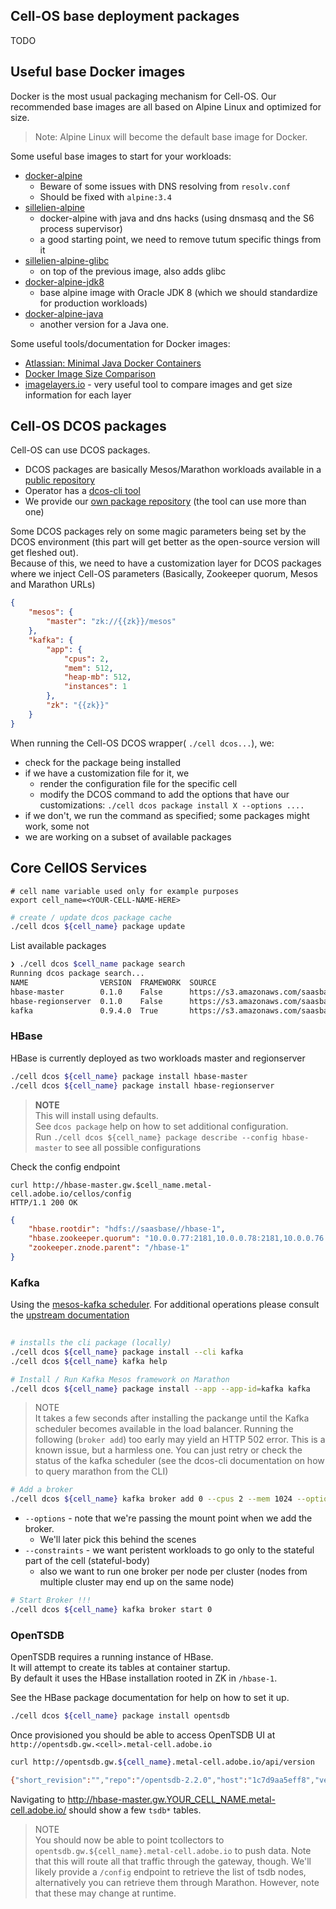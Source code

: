 ## Cell-OS base deployment packages

TODO

## Useful base Docker images

Docker is the most usual packaging mechanism for Cell-OS. 
Our recommended base images are all based on Alpine Linux and optimized for size. 

> Note: Alpine Linux will become the default base image for Docker.

Some useful base images to start for your workloads: 

* [docker-alpine](https://github.com/gliderlabs/docker-alpine)
    * Beware of some issues with DNS resolving from `resolv.conf`
    * Should be fixed with `alpine:3.4`
* [sillelien-alpine](https://github.com/sillelien/base-alpine)
    * docker-alpine with java and dns hacks (using dnsmasq and the S6 process supervisor)
    * a good starting point, we need to remove tutum specific things from it
* [sillelien-alpine-glibc](https://github.com/sillelien/base-alpine-glibc)
    * on top of the previous image, also adds glibc
* [docker-alpine-jdk8](https://github.com/frol/docker-alpine-oraclejdk8)
    * base alpine image with Oracle JDK 8 (which we should standardize for production workloads)
* [docker-alpine-java](https://github.com/anapsix/docker-alpine-java)
    * another version for a Java one. 

Some useful tools/documentation for Docker images: 

* [Atlassian: Minimal Java Docker Containers](https://developer.atlassian.com/blog/2015/08/minimal-java-docker-containers/)
* [Docker Image Size Comparison](https://www.brianchristner.io/docker-image-base-os-size-comparison/)
* [imagelayers.io](https://imagelayers.io/) - very useful tool to compare images and get size information for each layer

## Cell-OS DCOS packages

Cell-OS can use DCOS packages. 

* DCOS packages are basically Mesos/Marathon workloads available in a [public repository](https://github.com/mesosphere/universe/)
* Operator has a [dcos-cli tool](https://github.com/mesosphere/dcos-cli/)
* We provide our [own package repository](http://git.corp.adobe.com/metal-cell/cell-universe) (the tool can use more than one)

Some DCOS packages rely on some magic parameters being set by the DCOS environment (this part will get better as the open-source version will get fleshed out).  
Because of this, we need to have a customization layer for DCOS packages where we inject Cell-OS parameters (Basically, Zookeeper quorum, Mesos and Marathon URLs)

```json
{
    "mesos": {
        "master": "zk://{{zk}}/mesos"
    }, 
    "kafka": {
        "app": {
            "cpus": 2, 
            "mem": 512, 
            "heap-mb": 512,
            "instances": 1
        }, 
        "zk": "{{zk}}"
    }
}
```

When running the Cell-OS DCOS wrapper( `./cell dcos...`), we:

* check for the package being installed
* if we have a customization file for it, we
    * render the configuration file for the specific cell
    * modify the DCOS command to add the options that have our customizations: `./cell dcos package install X --options ....`
* if we don't, we run the command as specified; some packages might work, some not
* we are working on a subset of available packages

## Core CellOS Services

```
# cell name variable used only for example purposes
export cell_name=<YOUR-CELL-NAME-HERE>
```

```bash
# create / update dcos package cache
./cell dcos ${cell_name} package update
```

List available packages

```bash
❯ ./cell dcos $cell_name package search
Running dcos package search...
NAME                VERSION  FRAMEWORK  SOURCE                                                                            DESCRIPTION
hbase-master        0.1.0    False      https://s3.amazonaws.com/saasbase-repo/cell-os/cell-os-universe-1.2-SNAPSHOT.zip  HBase master workload running on top of Apache Mesos
hbase-regionserver  0.1.0    False      https://s3.amazonaws.com/saasbase-repo/cell-os/cell-os-universe-1.2-SNAPSHOT.zip  HBase region-server workload running on top of Apache Mesos
kafka               0.9.4.0  True       https://s3.amazonaws.com/saasbase-repo/cell-os/cell-os-universe-1.2-SNAPSHOT.zip  Apache Kafka running on top of Apache Mesos
```

### HBase
HBase is currently deployed as two workloads master and regionserver
```bash
./cell dcos ${cell_name} package install hbase-master
./cell dcos ${cell_name} package install hbase-regionserver
```

> **NOTE**  
This will install using defaults.  
See `dcos package` help on how to set additional configuration.  
Run `./cell dcos ${cell_name} package describe --config hbase-master` 
to see all possible configurations

Check the config endpoint
```
curl http://hbase-master.gw.$cell_name.metal-cell.adobe.io/cellos/config
HTTP/1.1 200 OK
```

```json
{
    "hbase.rootdir": "hdfs://saasbase//hbase-1",
    "hbase.zookeeper.quorum": "10.0.0.77:2181,10.0.0.78:2181,10.0.0.76:2181",
    "zookeeper.znode.parent": "/hbase-1"
}
```

### Kafka

Using the [mesos-kafka scheduler](https://github.com/mesos/kafka). For additional operations please consult the [upstream documentation](https://github.com/mesos/kafka#starting-and-using-1-broker)

```bash
 
# installs the cli package (locally)
./cell dcos ${cell_name} package install --cli kafka
./cell dcos ${cell_name} kafka help

# Install / Run Kafka Mesos framework on Marathon
./cell dcos ${cell_name} package install --app --app-id=kafka kafka
```

> NOTE  
It takes a few seconds after installing the packange until the Kafka scheduler becomes available in the load balancer.
Running the following (`broker add`) too early may yield an HTTP 502 error.
This is a known issue, but a harmless one. You can just retry or check the status of the kafka scheduler (see the dcos-cli documentation on how to query marathon from the CLI)

```bash
# Add a broker
./cell dcos ${cell_name} kafka broker add 0 --cpus 2 --mem 1024 --options "log.dirs=/mnt/data_1/kafka_data/broker0" --constraints "role=like:stateful.*,hostname=unique"
```
* `--options` - note that we're passing the mount point when we add the broker. 
   * We'll later pick this behind the scenes 
* `--constraints` - we want peristent workloads to go only to the stateful part of the cell (stateful-body)
   * also we want to run one broker per node per cluster (nodes from multiple cluster may end up on the same node)

```bash
# Start Broker !!!
./cell dcos ${cell_name} kafka broker start 0
```

### OpenTSDB

OpenTSDB requires a running instance of HBase.  
It will attempt to create its tables at container startup.  
By default it uses the HBase installation rooted in ZK in `/hbase-1`.

See the HBase package documentation for help on how to set it up.

```bash
./cell dcos ${cell_name} package install opentsdb
```

Once provisioned you should be able to access OpenTSDB UI at 
`http://opentsdb.gw.<cell>.metal-cell.adobe.io`

```bash
curl http://opentsdb.gw.${cell_name}.metal-cell.adobe.io/api/version

{"short_revision":"","repo":"/opentsdb-2.2.0","host":"1c7d9aa5eff8","version":"2.2.0","full_revision":"","repo_status":"MODIFIED","user":"root","timestamp":"1456487791"}
```

Navigating to http://hbase-master.gw.YOUR_CELL_NAME.metal-cell.adobe.io/ should show a few `tsdb*` tables. 

> NOTE  
You should now be able to point tcollectors to `opentsdb.gw.${cell_name}.metal-cell.adobe.io` to push data.
Note that this will route all that traffic through the gateway, though. 
We'll likely provide a `/config` endpoint to retrieve the list of tsdb nodes, alternatively you can retrieve them through Marathon. However, note that these may change at runtime.




